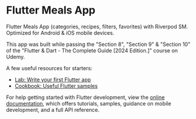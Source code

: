 # Flutter Meals App

Flutter Meals App (categories, recipes, filters, favorites) with Riverpod SM. Optimized for Android & iOS mobile devices.

This app was built while passing the "Section 8", "Section 9" & "Section 10" of the "Flutter & Dart - The Complete Guide [2024 Edition.]" course on Udemy.

A few useful resources for starters:

- [Lab: Write your first Flutter app](https://docs.flutter.dev/get-started/codelab)
- [Cookbook: Useful Flutter samples](https://docs.flutter.dev/cookbook)

For help getting started with Flutter development, view the
[online documentation](https://docs.flutter.dev/), which offers tutorials,
samples, guidance on mobile development, and a full API reference.

